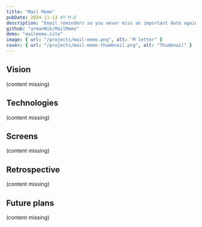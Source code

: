 ```yaml
---
title: "Mail Memo"
pubDate: 2024-11-13 #Y-M-D
description: "Email reminders so you never miss an important ​date again."
github: "armanNik/MailMemo"
demo: "mailmemo.site"
image: { url: "/projects/mail-memo.png", alt: "M letter" }
cover: { url: "/projects/mail-memo-thumbnail.png", alt: "Thumbnail" }
---
```


## Vision

(content missing)

## Technologies

(content missing)

## Screens

(content missing)

## Retrospective

(content missing)

## Future plans

(content missing)

